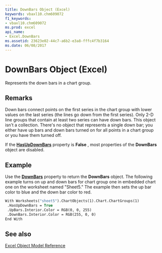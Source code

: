 ```yaml
---
title: DownBars Object (Excel)
keywords: vbaxl10.chm609072
f1_keywords:
- vbaxl10.chm609072
ms.prod: excel
api_name:
- Excel.DownBars
ms.assetid: 23623e02-44c7-a6b2-e3a8-fffc4f7b3164
ms.date: 06/08/2017
---
```



# DownBars Object (Excel)

Represents the down bars in a chart group.


## Remarks

 Down bars connect points on the first series in the chart group with lower values on the last series (the lines go down from the first series). Only 2-D line groups that contain at least two series can have down bars. This object isn't a collection. There's no object that represents a single down bar; you either have up bars and down bars turned on for all points in a chart group or you have them turned off.

If the  **[HasUpDownBars](Excel.ChartGroup.HasUpDownBars.md)** property is **False** , most properties of the **DownBars** object are disabled.


## Example

Use the  **[DownBars](Excel.ChartGroup.DownBars.md)** property to return the **DownBars** object. The following example turns on up and down bars for chart group one in embedded chart one on the worksheet named "Sheet5." The example then sets the up bar color to blue and the down bar color to red.


```vb
With Worksheets("sheet5").ChartObjects(1).Chart.ChartGroups(1) 
 .HasUpDownBars = True 
 .UpBars.Interior.Color = RGB(0, 0, 255) 
 .DownBars.Interior.Color = RGB(255, 0, 0) 
End With
```


## See also


[Excel Object Model Reference](./overview/object-model-excel-vba-reference.md)


